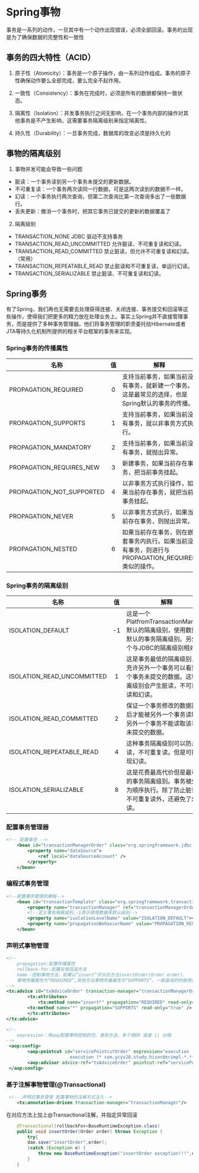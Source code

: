 # Spring事物

事务是一系列的动作，一旦其中有一个动作出现错误，必须全部回滚。事务的出现是为了确保数据的完整性和一致性

## 事务的四大特性（ACID）

1. 原子性（Atomicity）：事务是一个原子操作，由一系列动作组成。事务的原子性确保动作要么全部完成，要么完全不起作用。

2. 一致性（Consistency）：事务在完成时，必须是所有的数据都保持一致状态。

3. 隔离性（Isolation）：并发事务执行之间无影响，在一个事务内部的操作对其他事务是不产生影响，这需要事务隔离级别来指定隔离性。

4. 持久性（Durability）：一旦事务完成，数据库的改变必须是持久化的

## 事物的隔离级别

1. 事物并发可能会导致一些问题

- 脏读：一个事务读到另一个事务未提交的更新数据。 
- 不可重复读：一个事务两次读同一行数据，可是这两次读到的数据不一样。 
- 幻读：一个事务执行两次查询，但第二次查询比第一次查询多出了一些数据行。 
- 丢失更新：撤消一个事务时，把其它事务已提交的更新的数据覆盖了

2. 隔离级别
- TRANSACTION_NONE JDBC 驱动不支持事务 
- TRANSACTION_READ_UNCOMMITTED 允许脏读、不可重复读和幻读。 
- TRANSACTION_READ_COMMITTED 禁止脏读，但允许不可重复读和幻读。 （常用）
- TRANSACTION_REPEATABLE_READ 禁止脏读和不可重复读，单运行幻读。 
- TRANSACTION_SERIALIZABLE 禁止脏读、不可重复读和幻读。

## Spring事务
有了Spring，我们再也无需要去处理获得连接、关闭连接、事务提交和回滚等这些操作，使得我们把更多的精力放在处理业务上。事实上Spring并不直接管理事务，而是提供了多种事务管理器。他们将事务管理的职责委托给Hibernate或者JTA等持久化机制所提供的相关平台框架的事务来实现。
### Spring事务的传播属性
|名称| 值 |解释|
|-| :-: |-|
|PROPAGATION_REQUIRED | 0 |支持当前事务，如果当前没有事务，就新建一个事务。这是最常见的选择，也是Spring默认的事务的传播。|
|PROPAGATION_SUPPORTS | 1 | 支持当前事务，如果当前没有事务，就以非事务方式执行。 |
|PROPAGATION_MANDATORY | 2 |支持当前事务，如果当前没有事务，就抛出异常。 |
|PROPAGATION_REQUIRES_NEW | 3 |新建事务，如果当前存在事务，把当前事务挂起。 |
|PROPAGATION_NOT_SUPPORTED | 4 |以非事务方式执行操作，如果当前存在事务，就把当前事务挂起。|
|PROPAGATION_NEVER | 5 |以非事务方式执行，如果当前存在事务，则抛出异常。 |
|PROPAGATION_NESTED| 6 |如果当前存在事务，则在嵌套事务内执行。如果当前没有事务，则进行与PROPAGATION_REQUIRED类似的操作。|

### Spring事务的隔离级别
|名称| 值 |解释|
|-| :-: |-|
|ISOLATION_DEFAULT | -1 |这是一个PlatfromTransactionManager默认的隔离级别，使用数据库默认的事务隔离级别。另外四个与JDBC的隔离级别相对应|
|ISOLATION_READ_UNCOMMITTED | 1 | 这是事务最低的隔离级别，它充许另外一个事务可以看到这个事务未提交的数据。这种隔离级别会产生脏读，不可重复读和幻读。 |
|ISOLATION_READ_COMMITTED | 2 |保证一个事务修改的数据提交后才能被另外一个事务读取。另外一个事务不能读取该事务未提交的数据。 |
|ISOLATION_REPEATABLE_READ | 4 |这种事务隔离级别可以防止脏读，不可重复读。但是可能出现幻读。 |
|ISOLATION_SERIALIZABLE | 8 |这是花费最高代价但是最可靠的事务隔离级别。事务被处理为顺序执行。除了防止脏读，不可重复读外，还避免了幻读。|

### 配置事务管理器
``` xml
<!-- 配置事务 -->
	<bean id="transactionManagerOrder" class="org.springframework.jdbc.datasource.DataSourceTransactionManager">
		<property name="dataSource">
			<ref local="dataSourceAccount" />
		</property>
	</bean>
```

### 编程式事务管理
``` xml
<!--配置事务管理的模板-->
    <bean id="transactionTemplate" class="org.springframework.transaction.support.TransactionTemplate">
        <property name="transactionManager" ref="transactionManagerOrder"></property>
        <!--定义事务隔离级别,-1表示使用数据库默认级别-->
        <property name="isolationLevelName" value="ISOLATION_DEFAULT"></property>
        <property name="propagationBehaviorName" value="PROPAGATION_REQUIRED"></property>
    </bean>
```

### 声明式事物管理
``` xml
<!--
	propagation:配置传播属性
	rollback-for:配置异常回滚方法
	name：控制事物方法，如果以“insert”开头的方法insertOrder(Order order)，
	事物传播属性为“REQUIRED”,其他方法事物传播属性为“SUPPORTS”，一般查询的时候用到
-->
<tx:advice id="txAdviceOrder" transaction-manager="transactionManagerOrder">
        <tx:attributes>
            <tx:method name="insert*" propagation="REQUIRED" read-only="false"  rollback-for="Exception"/>
	    <tx:method name="*" propagation="SUPPORTS" read-only="true" />
        </tx:attributes>
</tx:advice>

<!--
	expression：用aop配置事物控制的包、类和方法，多个用OR 或者 || 分隔
-->
 <aop:config>
        <aop:pointcut id="servicePointcutOrder" expression="execution (* com.ycyx28.study.orderimpl.*.*(..)) OR
						execution (* com.ycyx28.study.hisorderimpl.*.*(..))"/>
        <aop:advisor advice-ref="txAdviceOrder" pointcut-ref="servicePointcutOrder"/>
 </aop:config>

```

### 基于注解事物管理(@Transactional)

``` xml
 <!-- 声明式事务管理 配置事物的注解方式注入-->
    <tx:annotation-driven transaction-manager="transactionManager"/>
```
 在对应方法上加上@Transactional注解，并指定异常回滚
``` java
    @Transactional(rollbackFor=BaseRuntimeException.class)
    public void insertOrder(Order order) throws Exception {
	    try{
		dao.save("insertOrder",order);
	    }catch (Exception e) {
	    	throw new BaseRuntimeException("insertOrder exception!!!",e);
	    }	
    }
```

